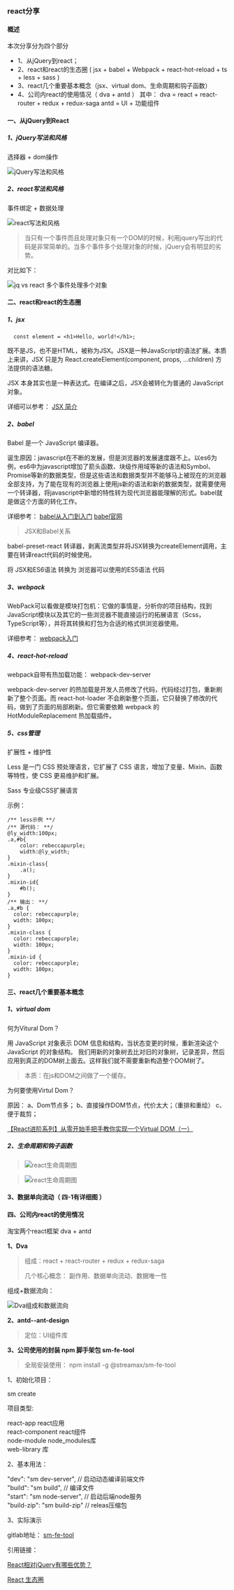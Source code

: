 ### **react分享** 

#### 概述
本次分享分为四个部分
* 1、从jQuery到react；
* 2、react和react的生态圈 ( jsx + babel + Webpack + react-hot-reload + ts + less + sass )
* 3、react几个重要基本概念（jsx、virtual dom、生命周期和钩子函数）
* 4、公司内react的使用情况（ dva + antd ）
其中：
  dva = react + react-router + redux + redux-saga
  antd = UI + 功能组件

#### 一、从jQuery到React

##### 1、jQuery写法和风格

选择器 + dom操作

 ![jQuery写法和风格](../static/imgs/react/share/jq_style.png "jQuery写法和风格")
 
##### 2、react写法和风格

事件绑定 + 数据处理

 ![react写法和风格](../static/imgs/react/share/react_style.png "react写法和风格")


> 当只有一个事件而且处理对象只有一个DOM的时候，利用jquery写出的代码是非常简单的。当多个事件多个处理对象的时候，jQuery会有明显的劣势。

对比如下：

 ![jq vs react 多个事件处理多个对象](../static/imgs/react/share/jq_vs_react_mul_event.png "jq vs react 多个事件处理多个对象")


#### 二、react和react的生态圈

##### 1、jsx

```
  const element = <h1>Hello, world!</h1>;
```

既不是JS，也不是HTML，被称为JSX。JSX是一种JavaScript的语法扩展。本质上来讲，JSX 只是为 React.createElement(component, props, ...children) 方法提供的语法糖。

JSX 本身其实也是一种表达式。在编译之后，JSX会被转化为普通的 JavaScript 对象。

详细可以参考： [JSX 简介](https://react.docschina.org/docs/introducing-jsx.html "JSX 简介")

##### 2、babel

Babel 是一个 JavaScript 编译器。

诞生原因：javascript在不断的发展，但是浏览器的发展速度跟不上。以es6为例，es6中为javascript增加了箭头函数、块级作用域等新的语法和Symbol、Promise等新的数据类型，但是这些语法和数据类型并不能够马上被现在的浏览器全部支持，为了能在现有的浏览器上使用js新的语法和新的数据类型，就需要使用一个转译器，将javascript中新增的特性转为现代浏览器能理解的形式。babel就是做这个方面的转化工作。

详细参考：
 [babel从入门到入门](https://www.cnblogs.com/lsgxeva/p/7758184.html "babel从入门到入门")
 [babel官网]( https://babeljs.io/ "babel官网")

> JSX和Babel关系

babel-preset-react 转译器，剥离流类型并将JSX转换为createElement调用，主要在转译react代码的时候使用。

将 JSX和ES6语法 转换为 浏览器可以使用的ES5语法 代码

##### 3、webpack

WebPack可以看做是模块打包机：它做的事情是，分析你的项目结构，找到JavaScript模块以及其它的一些浏览器不能直接运行的拓展语言（Scss，TypeScript等），并将其转换和打包为合适的格式供浏览器使用。

详细参考：
 [webpack入门](https://segmentfault.com/a/1190000006178770 "webpack入门")


##### 4、react-hot-reload

webpack自带有热加载功能： webpack-dev-server

webpack-dev-server 的热加载是开发人员修改了代码，代码经过打包，重新刷新了整个页面。而 react-hot-loader 不会刷新整个页面，它只替换了修改的代码，做到了页面的局部刷新。但它需要依赖 webpack 的 HotModuleReplacement 热加载插件。

##### 5、css管理

扩展性 + 维护性

Less 是一门 CSS 预处理语言，它扩展了 CSS 语言，增加了变量、Mixin、函数等特性，使 CSS 更易维护和扩展。 

Sass 专业级CSS扩展语言

示例：
```
/** less示例 **/
/** 源代码： **/
@ly_width:100px;
.a,#b{
    color: rebeccapurple;
    width:@ly_width;
}
.mixin-class{
    .a();
}
.mixin-id{
    #b();
}
/** 输出： **/
.a,#b {
  color: rebeccapurple;
  width: 100px;
}
.mixin-class {
  color: rebeccapurple;
  width: 100px;
}
.mixin-id {
  color: rebeccapurple;
  width: 100px;
}
```


#### 三、react几个重要基本概念

##### 1、virtual dom

何为Vitural Dom？

用 JavaScript 对象表示 DOM 信息和结构，当状态变更的时候，重新渲染这个 JavaScript 的对象结构。 我们用新的对象树去比对旧的对象树，记录差异，然后应用到真正的DOM树上面去。这样我们就不需要重新构造整个DOM树了。

> 本质：在js和DOM之间做了一个缓存。

为何要使用Virtul Dom？

原因：
a、Dom节点多；
b、直接操作DOM节点，代价太大；（重排和重绘）
c、便于裁剪；

[【React进阶系列】从零开始手把手教你实现一个Virtual DOM（一）](https://segmentfault.com/a/1190000014572815 "【React进阶系列】从零开始手把手教你实现一个Virtual DOM（一）")

##### 2、生命周期和钩子函数

> ![react生命周期图](../static/imgs/react/react_life.png "react生命周期图")

> ![react生命周期图](../static/imgs/react/react_life1.jpg "react生命周期图")

#### 3、数据单向流动（ 四-1有详细图 ）

#### 四、公司内react的使用情况

淘宝两个react框架 dva + antd

**1、Dva**

> 组成：react + react-router + redux + redux-saga
>
> 几个核心概念： 副作用、数据单向流动、数据唯一性

组成+数据流向：

 ![Dva组成和数据流向](../static/imgs/react/share/dva.png "Dva组成和数据流向")

**2、antd--ant-design**

> 定位：UI组件库

**3、公司使用的封装 npm 脚手架包 sm-fe-tool**

> 全局安装使用： npm install -g @streamax/sm-fe-tool


1、初始化项目：

sm create <project-type> <project-name>

项目类型:

  react-app        react应用    
  react-component  react组件    
  node-module      node_modules库    
  web-library      库     


2、基本用法：

  "dev": "sm dev-server", // 启动动态编译前端文件     
  "build": "sm build", // 编译文件    
  "start": "sm node-server", // 启动后端node服务     
  "build-zip": "sm build-zip" // releas压缩包    

3、实际演示


gitlab地址： [sm-fe-tool](http://192.168.80.129/common/front-end/sm-fe-tool "sm-fe-tool")


引用链接：

 [React相对jQuery有哪些优势？](https://www.reqianduan.com/3171.html "React相对jQuery有哪些优势？")

 [React 生态圈](https://blog.csdn.net/hfy15352/article/details/79949647 "React 生态圈")
 
